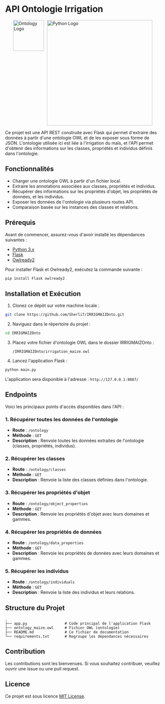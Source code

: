 
# API Ontologie Irrigation
<div style="display: flex; justify-content: center;gap: 10px;">
  <img src="https://w7.pngwing.com/pngs/348/734/png-transparent-ontology-logo-ontology-symbol-ontology-sign-ontology-crypto-ontology-coin-ontology-3d-icon-thumbnail.png" alt="Ontology Logo" width="100"/>
  <img src="https://w7.pngwing.com/pngs/593/15/png-transparent-python-others-text-logo-c-thumbnail.png" alt="Python Logo" width="342"/>
</div>

Ce projet est une API REST construite avec Flask qui permet d'extraire des données à partir d'une ontologie OWL et de les exposer sous forme de JSON. L'ontologie utilisée ici est liée à l'irrigation du maïs, et l'API permet d'obtenir des informations sur les classes, propriétés et individus définis dans l'ontologie.

## Fonctionnalités

- Charger une ontologie OWL à partir d'un fichier local.
- Extraire les annotations associées aux classes, propriétés et individus.
- Récupérer des informations sur les propriétés d'objet, les propriétés de données, et les individus.
- Exposer les données de l'ontologie via plusieurs routes API.
- Comparaison basée sur les instances des classes et relations.

## Prérequis

Avant de commencer, assurez-vous d'avoir installé les dépendances suivantes :

- [Python 3.x](https://www.python.org/)
- [Flask](https://flask.palletsprojects.com/)
- [Owlready2](https://owlready2.readthedocs.io/)

Pour installer Flask et Owlready2, exécutez la commande suivante :

```bash
pip install Flask owlready2
```

## Installation et Exécution

1. Clonez ce dépôt sur votre machine locale :

```bash
git clone https://github.com/Sherli7/IRRIGMAIZOnto.git
```

2. Naviguez dans le répertoire du projet :

```bash
cd IRRIGMAIZOnto
```

3. Placez votre fichier d'ontologie OWL dans le dossier IRRIGMAIZOnto :
   ```
   /IRRIGMAIZOnto/irrigation_maize.owl
   ```

4. Lancez l'application Flask :

```bash
python main.py
```

L'application sera disponible à l'adresse : `http://127.0.0.1:8087/`

## Endpoints

Voici les principaux points d'accès disponibles dans l'API :

### 1. Récupérer toutes les données de l'ontologie

- **Route** : `/ontology`
- **Méthode** : `GET`
- **Description** : Renvoie toutes les données extraites de l'ontologie (classes, propriétés, individus).

### 2. Récupérer les classes

- **Route** : `/ontology/classes`
- **Méthode** : `GET`
- **Description** : Renvoie la liste des classes définies dans l'ontologie.

### 3. Récupérer les propriétés d'objet

- **Route** : `/ontology/object_properties`
- **Méthode** : `GET`
- **Description** : Renvoie les propriétés d'objet avec leurs domaines et gammes.

### 4. Récupérer les propriétés de données

- **Route** : `/ontology/data_properties`
- **Méthode** : `GET`
- **Description** : Renvoie les propriétés de données avec leurs domaines et gammes.

### 5. Récupérer les individus

- **Route** : `/ontology/individuals`
- **Méthode** : `GET`
- **Description** : Renvoie la liste des individus et leurs relations.

## Structure du Projet

```
.
├── app.py                 # Code principal de l'application Flask
├── ontology_maize.owl     # Fichier OWL (ontologie)
├── README.md              # Ce fichier de documentation
└── requirements.txt       # Regroupe les dépendances nécessaires
```

## Contribution

Les contributions sont les bienvenues. Si vous souhaitez contribuer, veuillez ouvrir une issue ou une pull request.

## Licence

Ce projet est sous licence [MIT License](LICENSE).

